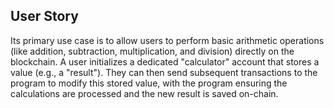 ## User Story

Its primary use case is to allow users to perform basic arithmetic operations (like addition, subtraction, multiplication, and division) directly on the blockchain.
A user initializes a dedicated "calculator" account that stores a value (e.g., a "result"). 
They can then send subsequent transactions to the program to modify this stored value, 
with the program ensuring the calculations are processed and the new result is saved on-chain.
